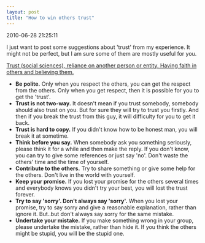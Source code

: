 ```yaml
---
layout: post
title: "How to win others trust"
---
```


<p class='meta'>2010-06-28 21:25:11</p>

I just want to post some suggestions about 'trust' from my experience. It might not be perfect, but I am sure some of them are mostly useful for you.

<a href="http://en.wikipedia.org/wiki/Trust">Trust (social sciences), reliance on another person or entity. Having faith in others and believing them.</a>

<ul>	
	<li><strong>Be polite.</strong> Only when you respect the others, you can get the respect from the others. Only when you get respect, then it is possible for you to get the 'trust'.</li>
	<li><strong>Trust is not two-way.</strong> It doesn't mean if you trust somebody, somebody should also trust on you. But for sure they will try to trust you firstly. And then if you break the trust from this guy, it will difficulty for you to get it back.</li>
	<li><strong>Trust is hard to copy.</strong> If you didn't know how to be honest man, you will break it at sometime.</li>
	<li><strong>Think before you say.</strong> When somebody ask you something seriously, please think it for a while and then make the reply. If you don't know, you can try to give some references or just say 'no'. Don't waste the others' time and the time of yourself.</li>
	<li><strong>Contribute to the others.</strong> Try to share something or give some help for the others. Don't live in the world with yourself.</li>
	<li><strong>Keep your promise.</strong> If you lost your promise for the others several times and everybody knows you didn't try your best, you will lost the trust forever.</li>
	<li><strong>Try to say 'sorry'. Don't always say 'sorry'.</strong> When you lost your promise, try to say sorry and give a reasonable explanation, rather than ignore it. But..but don't always say sorry for the same mistake.</li>
	<li><strong>Undertake your mistake.</strong> If you make something wrong in your group, please undertake the mistake, rather than hide it. If you think the others might be stupid, you will be the stupid one.</li>

</ul>




